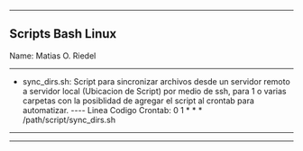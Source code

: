 -------------------
Scripts Bash Linux 
-------------------
Name: Matias O. Riedel

---------

- sync_dirs.sh: Script para sincronizar archivos desde un servidor remoto a servidor local (Ubicacion de Script) por medio de ssh, para 1 o varias carpetas con la posiblidad de agregar el script al crontab para automatizar.
---- Linea Codigo Crontab: 0 1 * * * /path/script/sync_dirs.sh

---------

---------